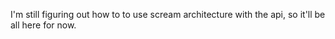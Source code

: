 I'm still figuring out how to to use scream architecture with the api, so it'll be all here for now.
